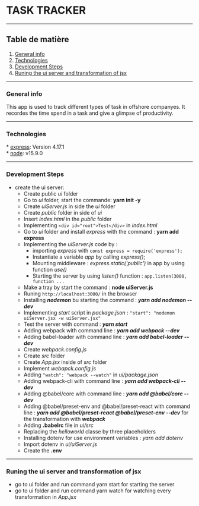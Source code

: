 # TASK TRACKER

---

## Table de matière

1. [General info](#general-info)
2. [Technologies](#technologie)
3. [Development Steps](#development-steps)
4. [Runing the ui server and transformation of jsx](#runing-ui-server)

---

### General info

This app is used to track different types of task in offshore companyes. It recordes the time spend in a task and
give a glimpse of productivity.

---

### Technologies

\* [express](https://expressjs.com/fr/4x/api.html): Version 4.17.1  
\* [node](https://nodejs.org/dist/v14.17.6/node-v14.17.6-x64.msi): v15.9.0

---

### Development Steps

- create the ui server:
  - Create public _ui_ folder
  - Go to _ui_ folder, start the commande: **yarn init -y**
  - Create _uiServer.js_ in side the _ui_ folder
  - Create _public_ folder in side of _ui_
  - Insert _index.html_ in the _public_ folder
  - Implementing `<div id="root">Test</div>` in _index.html_
  - Go to _ui_ folder and install _express_ with the command : **yarn add express**
  - Implementing the _uiServer.js_ code by :
    - importing _express_ with `const express = require('express');`
    - Instantiate a variable _app_ by calling _express()_;
    - Mounting middleware : _express.static('public')_ in app by using function _use()_
    - Starting the server by using _listen()_ function : `app.listen(3000, function ...`
  - Make a tray by start the command : **node uiServer.js**
  - Runing `http://localhost:3000/` in the browser
  - Installing **_nodemon_** bu starting the command : **_yarn add nodemon --dev_**
  - Implementing _start_ script in _package.json_ : `"start": "nodemon uiServer.jsx -w uiServer.jsx"`
  - Test the server with command : **_yarn start_**
  - Adding webpack with command line : **_yarn add webpack --dev_**
  - Adding babel-loader with command line : **_yarn add babel-loader --dev_**
  - Create _webpack.config.js_
  - Create _src_ folder
  - Create _App.jsx_ inside of _src_ folder
  - Implement _webapck.config.js_
  - Adding `"watch": "webpack --watch"` in _ui/package.json_
  - Adding webpack-cli with command line : **_yarn add webpack-cli --dev_**
  - Adding @babel/core with command line : **_yarn add @babel/core --dev_**
  - Adding @babel/preset-env and @babel/preset-react with command line : **_yarn add @babel/preset-react @babel/preset-env --dev_** for the transformation with **_webpack_**
  - Adding **.babelrc** file in _ui/src_
  - Replacing the _helloworld_ classe by three placeholders
  - Installing dotenv for use environment variables : _yarn add dotenv_
  - Import dotenv in *ui/uiServer.js*
  - Create the **.env** 

---

### Runing the ui server and transformation of jsx

- go to ui folder and run command yarn start for starting the server
- go to ui folder and run command yarn watch for watching every transformation in _App.jsx_
